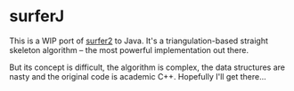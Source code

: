# surferJ

This is a WIP port of [surfer2](https://github.com/cgalab/surfer2) to Java. It's a triangulation-based straight skeleton algorithm – the most powerful implementation out there.

But its concept is difficult, the algorithm is complex, the data structures are nasty and the original code is academic C++. Hopefully I'll get there...
